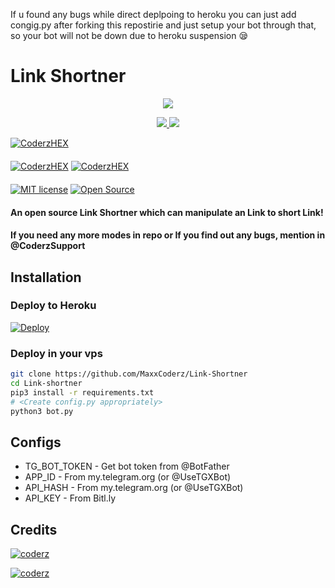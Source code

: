 If u found any bugs while direct deplpoing to heroku you can just add congig.py after forking this repostirie and just setup your bot through that, so your bot will not be down due to heroku suspension 😪

# Link Shortner

<p align="center">
  <a href="https://www.python.org">
    <img src="http://ForTheBadge.com/images/badges/made-with-python.svg">

  </a>
</p>
<p align="center">
  <a href="https://github.com/MaxxCoderz/Link-Shortner/stargazers">
    <img src="https://img.shields.io/github/stars/MaxxCoderZ/Link-Shortner?style=social">

  </a>
  
  <a href="https://github.com/MaxxCoderZ/Link-Shortner/fork">
    <img src="https://img.shields.io/github/forks/MaxxcoderZ/link-shortner?label=Fork&style=social">

  </a>  
</p>

[![CoderzHEX](https://img.shields.io/badge/CoderzHEX-Channel-orange?style=for-the-badge&logo=telegram)](https://telegram.dog/CoderzHEX)  
ㅤㅤㅤㅤㅤㅤㅤ  
[![CoderzHEX](https://img.shields.io/badge/CoderzHEX-Support-red?style=flat&logo=telegram)](https://telegram.dog/Coderzsupport)  [![CoderzHEX](https://img.shields.io/badge/CoderzHEX-Website-red?style=flat&logo=CodersRank)](https://NexonHEXIN.weebly.com)  
ㅤㅤㅤㅤㅤㅤㅤ  
[![MIT license](https://img.shields.io/badge/License-MIT-blue?style=flat)](https://github.com/MaxxCoderZ/Link-Shortner/blob/main/COPYING)  [![Open Source](https://badges.frapsoft.com/os/v2/open-source.svg?v=103)](https://github.com/MaxxCoderZ/Link-Shortner)





#### An open source Link Shortner which can manipulate an Link to short Link!
#### If you need any more modes in repo or If you find out any bugs, mention in @CoderzSupport

## Installation

### Deploy to Heroku
[![Deploy](https://www.herokucdn.com/deploy/button.svg)](https://heroku.com/deploy?template=https://github.com/MaxxCoderZ/Link-Shortner)

### Deploy in your vps
```sh
git clone https://github.com/MaxxCoderz/Link-Shortner
cd Link-shortner
pip3 install -r requirements.txt
# <Create config.py appropriately>
python3 bot.py
```

## Configs

* TG_BOT_TOKEN  - Get bot token from @BotFather
* APP_ID        - From my.telegram.org (or @UseTGXBot)
* API_HASH      - From my.telegram.org (or @UseTGXBot)
* API_KEY  - From Bitl.ly

## Credits

[![coderz](https://img.shields.io/badge/Stack_Overflow-FE7A16?style=for-the-badge&logo=stack-overflow&logoColor=white)](https://stackoverflow.com/)

[![coderz](https://img.shields.io/badge/Pyrogram%20-%23F37626.svg?&style=for-the-badge&logo=telegram&logoColor=white)](https://github.com/pyrogram/pyrogram)

